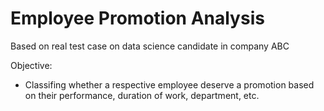 # Employee Promotion Analysis

Based on real test case on data science candidate in company ABC

Objective:
- Classifing whether a respective employee deserve a promotion based on their performance, duration of work, department, etc.
